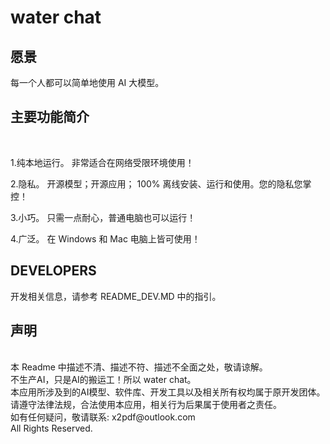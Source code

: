# water chat


## 愿景

每一个人都可以简单地使用 AI 大模型。


## 主要功能简介

<br/>

1.纯本地运行。 非常适合在网络受限环境使用！
<br/>


2.隐私。 开源模型；开源应用； 100% 离线安装、运行和使用。您的隐私您掌控！
<br/>

3.小巧。 只需一点耐心，普通电脑也可以运行！
<br/>


4.广泛。 在 Windows 和 Mac 电脑上皆可使用！
<br/>



## DEVELOPERS
开发相关信息，请参考 README_DEV.MD 中的指引。

## 声明
<br/>
本 Readme 中描述不清、描述不符、描述不全面之处，敬请谅解。<br/>
不生产AI，只是AI的搬运工！所以 water chat。<br/>
本应用所涉及到的AI模型、软件库、开发工具以及相关所有权均属于原开发团体。<br/>
请遵守法律法规，合法使用本应用，相关行为后果属于使用者之责任。<br/>
如有任何疑问，敬请联系: x2pdf@outlook.com<br/>
All Rights Reserved.
